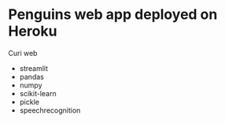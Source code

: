 # Penguins web app deployed on Heroku

Curi web
* streamlit
* pandas
* numpy
* scikit-learn
* pickle
* speechrecognition
